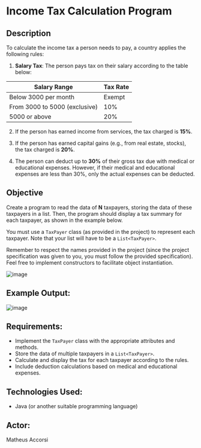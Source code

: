 # Income Tax Calculation Program

## Description
To calculate the income tax a person needs to pay, a country applies the following rules:

1. **Salary Tax**: The person pays tax on their salary according to the table below:

| Salary Range          | Tax Rate         |
|-----------------------|------------------|
| Below 3000 per month  | Exempt           
| From 3000 to 5000 (exclusive) | 10%        |
| 5000 or above         | 20%              |

2. If the person has earned income from services, the tax charged is **15%**.

3. If the person has earned capital gains (e.g., from real estate, stocks), the tax charged is **20%**.

4. The person can deduct up to **30%** of their gross tax due with medical or educational expenses. However, if their medical and educational expenses are less than 30%, only the actual expenses can be deducted.

## Objective
Create a program to read the data of **N** taxpayers, storing the data of these taxpayers in a list. Then, the program should display a tax summary for each taxpayer, as shown in the example below.

You must use a `TaxPayer` class (as provided in the project) to represent each taxpayer. Note that your list will have to be a `List<TaxPayer>`. 

Remember to respect the names provided in the project (since the project specification was given to you, you must follow the provided specification). Feel free to implement constructors to facilitate object instantiation.


![image](https://github.com/user-attachments/assets/99ee0b03-f900-48d4-8b5d-61c2b4f75d1e)


## Example Output:

![image](https://github.com/user-attachments/assets/6e352eea-8657-4eed-9043-520227bdacdc)



## Requirements:
- Implement the `TaxPayer` class with the appropriate attributes and methods.
- Store the data of multiple taxpayers in a `List<TaxPayer>`.
- Calculate and display the tax for each taxpayer according to the rules.
- Include deduction calculations based on medical and educational expenses.

## Technologies Used:
- Java (or another suitable programming language)

## Actor:
Matheus Accorsi
